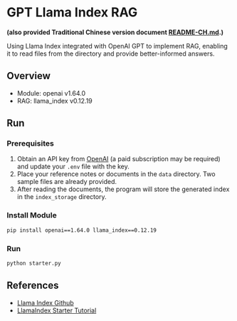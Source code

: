 # GPT Llama Index RAG

**(also provided Traditional Chinese version document [README-CH.md](README-CH.md).)**


Using Llama Index integrated with OpenAI GPT to implement RAG, enabling it to read files from the directory and provide better-informed answers.  

## Overview

- Module: openai v1.64.0
- RAG: llama_index v0.12.19

## Run

### Prerequisites

1. Obtain an API key from [OpenAI](https://platform.openai.com/) (a paid subscription may be required) and update your `.env` file with the key.
2. Place your reference notes or documents in the `data` directory. Two sample files are already provided.
3. After reading the documents, the program will store the generated index in the `index_storage` directory.

### Install Module

```bash
pip install openai==1.64.0 llama_index==0.12.19
```

### Run
```bash
python starter.py
```

## References

- [Llama Index Github](https://github.com/run-llama/llama_index)
- [LlamaIndex Starter Tutorial](https://docs.llamaindex.ai/en/stable/getting_started/starter_example/)
